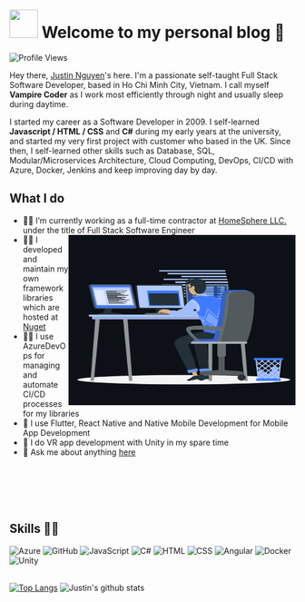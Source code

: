 
# <img src="https://i.pinimg.com/originals/00/4b/17/004b173f6e3d6843df10114e087f30a8.gif" width="50" height="50" /> Welcome to my personal blog 👋
![Profile Views](https://hits.seeyoufarm.com/api/count/incr/badge.svg?url=https://github.com/JustinChasez/&title=Profile%20Views)

Hey there, [Justin Nguyen](mailto:me@justinchasez.com)'s here. I'm a passionate self-taught Full Stack Software Developer, based in Ho Chi Minh City, Vietnam. I call myself **Vampire Coder** as I work most efficiently through night and usually sleep during daytime.

I started my career as a Software Developer in 2009. I self-learned **Javascript / HTML / CSS** and **C#** during my early years at the university, and started my very first project with customer who based in the UK. Since then, I self-learned other skills such as Database, SQL, Modular/Microservices Architecture, Cloud Computing, DevOps, CI/CD with Azure, Docker, Jenkins and keep improving day by day.

## What I do
- 👨‍💻 I’m currently working as a full-time contractor at [HomeSphere LLC.](https://www.homesphere.com) under the title of Full Stack Software Engineer <img align="right" top="100" height="300" width="400" src="https://github.com/JustinChasez/JustinChasez/blob/main/animation_500_coding.gif?raw=true"></img>
- 👨‍💻 I developed and maintain my own framework libraries which are hosted at [Nuget](https://www.nuget.org/profiles/Dotnet_Brightener)
- 👨‍💻 I use AzureDevOps for managing and automate CI/CD processes for my libraries
- 🔭 I use Flutter, React Native and Native Mobile Development for Mobile App Development
- 🌱 I do VR app development with Unity in my spare time
- 💬 Ask me about anything [here](https://github.com/JustinChasez/JustinChasez/issues)
  <br/>
  <br/>
  <br/>
  <br/>
  <br/>
  <br/>

## Skills 👨‍💻
<img class="skill-item-logo" alt="Azure" width="24px" src="https://cdn.jsdelivr.net/npm/simple-icons@3.2.0/icons/microsoftazure.svg" />
<img class="skill-item-logo" alt="GitHub" width="24px" src="https://cdn.jsdelivr.net/npm/simple-icons@3.2.0/icons/github.svg" />
<img class="skill-item-logo" alt="JavaScript" width="24px" src="https://cdn.jsdelivr.net/npm/simple-icons@3.2.0/icons/javascript.svg" />
<img class="skill-item-logo" alt="C#" width="24px" src="https://cdn.jsdelivr.net/npm/simple-icons@3.2.0/icons/csharp.svg" />
<img class="skill-item-logo" alt="HTML" width="24px" src="https://cdn.jsdelivr.net/npm/simple-icons@3.2.0/icons/html5.svg" />
<img class="skill-item-logo" alt="CSS" width="24px" src="https://cdn.jsdelivr.net/npm/simple-icons@3.2.0/icons/css3.svg" />
<img class="skill-item-logo" alt="Angular" width="24px" src="https://cdn.jsdelivr.net/npm/simple-icons@3.2.0/icons/angular.svg" />
<img class="skill-item-logo" alt="Docker" width="24px" src="https://cdn.jsdelivr.net/npm/simple-icons@3.2.0/icons/docker.svg" />
<img class="skill-item-logo" alt="Unity" width="24px" src="https://cdn.jsdelivr.net/npm/simple-icons@3.2.0/icons/unity.svg" />
<br/>
<br/>

[![Top Langs](https://github-readme-stats.vercel.app/api/top-langs/?username=JustinChasez&layout=compact&theme=highcontrast)](https://github.com/JustinChasez/)
![Justin's github stats](https://github-readme-stats.vercel.app/api?username=JustinChasez&count_private=true&show_icons=true&theme=highcontrast)
